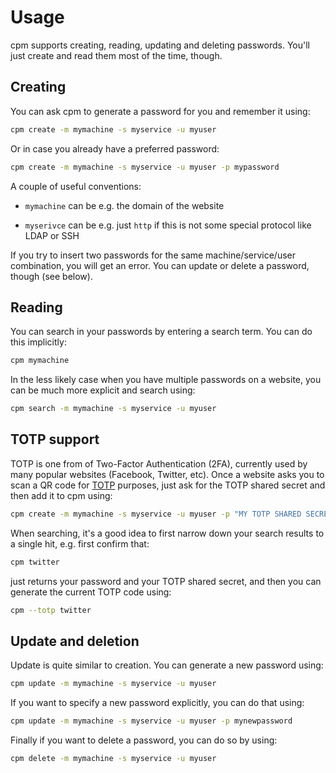 # Usage

cpm supports creating, reading, updating and deleting passwords. You'll just create and read them
most of the time, though.

## Creating

You can ask cpm to generate a password for you and remember it using:

```sh
cpm create -m mymachine -s myservice -u myuser
```

Or in case you already have a preferred password:

```sh
cpm create -m mymachine -s myservice -u myuser -p mypassword
```

A couple of useful conventions:

- `mymachine` can be e.g. the domain of the website

- `myserivce` can be e.g. just `http` if this is not some special protocol like LDAP or SSH

If you try to insert two passwords for the same machine/service/user combination, you will get an
error. You can update or delete a password, though (see below).

## Reading

You can search in your passwords by entering a search term. You can do this implicitly:

```sh
cpm mymachine
```

In the less likely case when you have multiple passwords on a website, you can be much more explicit
and search using:


```sh
cpm search -m mymachine -s myservice -u myuser
```

## TOTP support

TOTP is one from of Two-Factor Authentication (2FA), currently used by many popular websites
(Facebook, Twitter, etc). Once a website asks you to scan a QR code for
[TOTP](https://en.wikipedia.org/wiki/Time-based_one-time_password) purposes, just ask for the TOTP
shared secret and then add it to cpm using:

```sh
cpm create -m mymachine -s myservice -u myuser -p "MY TOTP SHARED SECRET" -t totp
```

When searching, it's a good idea to first narrow down your search results to a single hit, e.g.
first confirm that:

```sh
cpm twitter
```

just returns your password and your TOTP shared secret, and then you can generate the current TOTP
code using:

```sh
cpm --totp twitter
```

## Update and deletion

Update is quite similar to creation. You can generate a new password using:

```sh
cpm update -m mymachine -s myservice -u myuser
```

If you want to specify a new password explicitly, you can do that using:

```sh
cpm update -m mymachine -s myservice -u myuser -p mynewpassword
```

Finally if you want to delete a password, you can do so by using:

```sh
cpm delete -m mymachine -s myservice -u myuser
```
